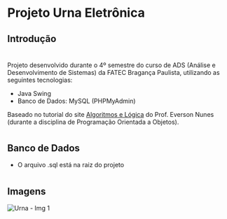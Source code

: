 # Projeto Urna Eletrônica

## Introdução
#

Projeto desenvolvido durante o 4º semestre 
do curso de ADS (Análise e Desenvolvimento 
de Sistemas) da FATEC Bragança Paulista, 
utilizando as seguintes tecnologias:

* Java Swing
* Banco de Dados: MySQL (PHPMyAdmin)

Baseado no tutorial do site [Algoritmos e Lógica](http://algoritmoselogica.com.br/site2/moodle/) do Prof. Everson Nunes 
(durante a disciplina de Programação 
Orientada a Objetos).
#

## Banco de Dados

* O arquivo .sql está na raiz do projeto
#

## Imagens

![Urna - Img 1](https://i.imgur.com/DevM5vVm.png)
